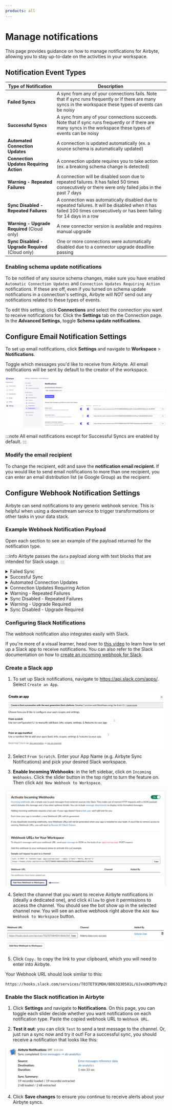 ```yaml
---
products: all
---
```


# Manage notifications

This page provides guidance on how to manage notifications for Airbyte, allowing you to stay up-to-date on the activities in your workspace. 

## Notification Event Types

| Type of Notification   | Description                                                                                                         |
|------------------------|---------------------------------------------------------------------------------------------------------------------|
| **Failed Syncs**                          | A sync from any of your connections fails. Note that if sync runs frequently or if there are many syncs in the workspace these types of events can be noisy            |
| **Successful Syncs**                      | A sync from any of your connections succeeds. Note that if sync runs frequently or if there are many syncs in the workspace these types of events can be noisy
| **Automated Connection Updates**          | A connection is updated automatically (ex. a source schema is automatically updated)              |
| **Connection Updates Requiring Action**   | A connection update requires you to take action (ex. a breaking schema change is detected)                |
| **Warning - Repeated Failures**                 | A connection will be disabled soon due to repeated failures. It has failed 50 times consecutively or there were only failed jobs in the past 7 days               |
| **Sync Disabled - Repeated Failures**                         | A connection was automatically disabled due to repeated failures. It will be disabled when it has failed 100 times consecutively or has been failing for 14 days in a row               |
| **Warning - Upgrade Required** (Cloud only)                         |       A new connector version is available and requires manual upgrade       |
| **Sync Disabled - Upgrade Required** (Cloud only)                         |   One or more connections were automatically disabled due to a connector upgrade deadline passing

### Enabling schema update notifications

To be notified of any source schema changes, make sure you have enabled `Automatic Connection Updates` and `Connection Updates Requiring Action` notifications. If these are off, even if you turned on schema update notifications in a connection's settings, Airbyte will *NOT* send out any notifications related to these types of events.

To edit this setting, click **Connections** and select the connection you want to receive notifications for. Click the **Settings** tab on the Connection page. In the **Advanced Settings**, toggle **Schema update notifications**.


## Configure Email Notification Settings

<AppliesTo cloud />

To set up email notifications, click **Settings** and navigate to **Workspace** > **Notifications**.

Toggle which messages you'd like to receive from Airbyte. All email notifications will be sent by default to the creator of the workspace. 

![](./assets/notifications-email.png)   

:::note
All email notifications except for Successful Syncs are enabled by default. 
:::

### Modify the email recipient
To change the recipient, edit and save the **notification email recipient**. If you would like to send email notifications to more than one recipient, you can enter an email distribution list (ie Google Group) as the recipient.

## Configure Webhook Notification Settings
Airbyte can send notifications to any generic webhook service. This is helpful when using a downstream service to trigger transformations or other tasks in your data stack.

### Example Webhook Notification Payload
Open each section to see an example of the payload returned for the notification type. 

:::info
Airbyte passes the `data` payload along with text blocks that are intended for Slack usage.
:::

<details>
  <summary>Failed Sync</summary>

```
{
    "data": {
        "workspace": {
            "id":"b510e39b-e9e2-4833-9a3a-963e51d35fb4",
            "name":"Workspace1",
            "url":"https://link/to/ws"
        },
        "connection":{
            "id":"64d901a1-2520-4d91-93c8-9df438668ff0",
            "name":"Connection",
            "url":"https://link/to/connection"
        },
        "source":{
            "id":"c0655b08-1511-4e72-b7da-24c5d54de532",
            "name":"Source",
            "url":"https://link/to/source"
        },
        "destination":{
            "id":"5621c38f-8048-4abb-85ca-b34ff8d9a298",
            "name":"Destination",
            "url":"https://link/to/destination"
        },
        "jobId":9988,
        "startedAt":"2024-01-01T00:00:00Z",
        "finishedAt":"2024-01-01T01:00:00Z",
        "bytesEmitted":1000,
        "bytesCommitted":90,
        "recordsEmitted":89,
        "recordsCommitted":45,
        "errorMessage":"Something failed",
        "bytesEmittedFormatted": "1000 B",
        "bytesCommittedFormatted":"90 B",
        "success":false,
        "durationInSeconds":3600,
        "durationFormatted":"1 hours 0 min"
    }
}
```

</details>
<details>
  <summary>Succesful Sync</summary>

```
{
    "data": {
        "workspace": {
            "id":"b510e39b-e9e2-4833-9a3a-963e51d35fb4",
            "name":"Workspace1",
            "url":"https://link/to/ws"
        },
        "connection":{
            "id":"64d901a1-2520-4d91-93c8-9df438668ff0",
            "name":"Connection",
            "url":"https://link/to/connection"
        },
        "source":{
            "id":"c0655b08-1511-4e72-b7da-24c5d54de532",
            "name":"Source",
            "url":"https://link/to/source"
        },
        "destination":{
            "id":"5621c38f-8048-4abb-85ca-b34ff8d9a298",
            "name":"Destination",
            "url":"https://link/to/destination"
        },
        "jobId":9988,
        "startedAt":"2024-01-01T00:00:00Z",
        "finishedAt":"2024-01-01T01:00:00Z",
        "bytesEmitted":1000,
        "bytesCommitted":1000,
        "recordsEmitted":89,
        "recordsCommitted":89,
        "bytesEmittedFormatted": "1000 B",
        "bytesCommittedFormatted":"90 B",
        "success":true,
        "durationInSeconds":3600,
        "durationFormatted":"1 hours 0 min"
    }
}
```

</details>
<details>
  <summary>Automated Connection Updates</summary>
  Not yet available
</details>
<details>
  <summary>Connection Updates Requiring Action</summary>
  Not yet available
</details>

<details>
  <summary>Warning - Repeated Failures</summary>
  Not yet available
</details>
<details>
  <summary>Sync Disabled - Repeated Failures</summary>
  Not yet available
</details>
<details>
  <summary>Warning - Upgrade Required</summary>
  Not yet available
</details>
<details>
  <summary>Sync Disabled - Upgrade Required</summary>
  Not yet available
</details>

### Configuring Slack Notifications

The webhook notification also integrates easily with Slack. 

If you're more of a visual learner, head over to [this video](https://www.youtube.com/watch?v=NjYm8F-KiFc&ab_channel=Airbyte) to learn how to set up a Slack app to receive notifications. You can also refer to the Slack documentation on how to [create an incoming webhook for Slack](https://api.slack.com/messaging/webhooks).

### Create a Slack app

1. To set up Slack notifications, navigate to https://api.slack.com/apps/. Select `Create an App`. 

![](./assets/notification-slack-create-app.png)   

2. Select `From Scratch`. Enter your App Name (e.g. Airbyte Sync Notifications) and pick your desired Slack workspace. 

3. **Enable Incoming Webhooks**: in the left sidebar, click on `Incoming Webhooks`.  Click the slider button in the top right to turn the feature on. Then click `Add New Webhook to Workspace`.

![](./assets/notification-slack-add-webhook.png)   

4. Select the channel that you want to receive Airbyte notifications in (ideally a dedicated one), and click `Allow` to give it permissions to access the channel. You should see the bot show up in the selected channel now. You will see an active webhook right above the `Add New Webhook to Workspace` button.

![](./assets/notification-slack-webhook-url-success.png)   

5. Click `Copy.` to copy the link to your clipboard, which you will need to enter into Airbyte.

Your Webhook URL should look similar to this:

 ``` 
 https://hooks.slack.com/services/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PM1
 ``` 

### Enable the Slack notification in Airbyte

1. Click **Settings** and navigate to **Notifications**. On this page, you can toggle each slider decide whether you want notifications on each notification type. Paste the copied webhook URL to `Webhook URL`. 

3. **Test it out**: you can click `Test` to send a test message to the channel. Or, just run a sync now and try it out! For a successful sync, you should receive a notification that looks like this:

![](./assets/notification-slack-success.png)


4. Click **Save changes** to ensure you continue to receive alerts about your Airbyte syncs.